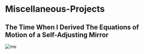 # Miscellaneous-Projects

## The Time When I Derived The Equations of Motion of a Self-Adjusting Mirror

![me](https://drive.google.com/file/d/1aCbyfmlP30XwctTuKeP5CNEI7ZmmvG_z/view?usp=drive_link)

